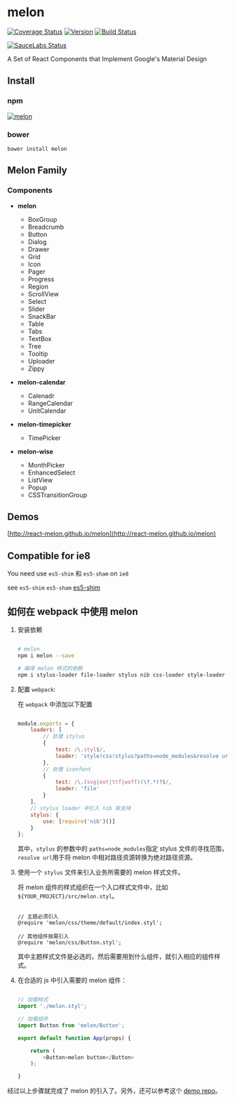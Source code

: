 # melon

[![Coverage Status](https://coveralls.io/repos/github/react-melon/melon/badge.svg?branch=)](https://coveralls.io/github/react-melon/melon?branch=) [![Version](https://badge.fury.io/js/melon.svg?style=flat)](https://www.npmjs.com/package/melon)
[![Build Status](https://travis-ci.org/react-melon/melon.svg?style=flat)](https://travis-ci.org/react-melon/melon)

[![SauceLabs Status](https://saucelabs.com/browser-matrix/melon-ui.svg)](https://saucelabs.com/u/melon-ui)

A Set of React Components that Implement Google's Material Design

## Install

### npm

[![melon](https://nodei.co/npm/melon.png)](https://npmjs.org/package/melon)

### bower

```
bower install melon
```

## Melon Family

### Components

* **melon**
    * BoxGroup
    * Breadcrumb
    * Button
    * Dialog
    * Drawer
    * Grid
    * Icon
    * Pager
    * Progress
    * Region
    * ScrollView
    * Select
    * Slider
    * SnackBar
    * Table
    * Tabs
    * TextBox
    * Tree
    * Tooltip
    * Uploader
    * Zippy

* **melon-calendar**
    * Calenadr
    * RangeCalendar
    * UnitCalendar

* **melon-timepicker**
    * TimePicker

* **melon-wise**
    * MonthPicker
    * EnhancedSelect
    * ListView
    * Popup
    * CSSTransitionGroup

## Demos

[http://react-melon.github.io/melon](http://react-melon.github.io/melon)

## Compatible for ie8

You need use `es5-shim` 和 `es5-sham` on `ie8`

see `es5-shim` `es5-sham` [es5-shim](https://github.com/es-shims/es5-shim)

## 如何在 webpack 中使用 melon

1. 安装依赖

    ```sh

    # melon
    npm i melon --save

    # 编译 melon 样式的依赖
    npm i stylus-loader file-loader stylus nib css-loader style-loader --save-dev

    ```

2. 配置 `webpack`:

    在 `webpack` 中添加以下配置

    ```javascript

    module.exports = {
        loaders: [
            // 处理 stylus
            {
                test: /\.styl$/,
                loader: 'style!css!stylus?paths=node_modules&resolve url'
            },
            // 处理 iconfont
            {
                test: /\.(svg|eot|ttf|woff)(\?.*)?$/,
                loader: 'file'
            }
        ],
        // stylus loader 中引入 nib 库支持
        stylus: {
            use: [require('nib')()]
        }
    };

    ```

    其中，`stylus` 的参数中的 `paths=node_modules`指定 stylus 文件的寻找范围，`resolve url`用于将 melon 中相对路径资源转换为绝对路径资源。


3. 使用一个 `stylus` 文件来引入业务所需要的 melon 样式文件。

    将 melon 组件的样式组织在一个入口样式文件中，比如 `${YOUR_PROJECT}/src/melon.styl`。

    ```stylus

    // 主题必须引入
    @require 'melon/css/theme/default/index.styl';

    // 其他组件按需引入
    @require 'melon/css/Button.styl';

    ```
    其中主题样式文件是必选的，然后需要用到什么组件，就引入相应的组件样式。

4. 在合适的 js 中引入需要的 melon 组件：

    ```js

    // 加载样式
    import './melon.styl';

    // 加载组件
    import Button from 'melon/Button';

    export default function App(props) {

        return (
            <Button>melon button</Button>
        );

    }

    ```

经过以上步骤就完成了 melon 的引入了。另外，还可以参考这个 [demo repo](https://github.com/Sheetaa/melon-webpack-demo)。
